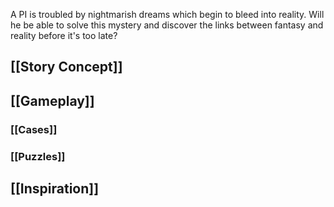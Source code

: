 A PI is troubled by nightmarish dreams which begin to bleed into reality. Will he be able to solve this mystery and discover the links between fantasy and reality before it's too late?
## [[Story Concept]]
## [[Gameplay]]
### [[Cases]]
### [[Puzzles]]
## [[Inspiration]]